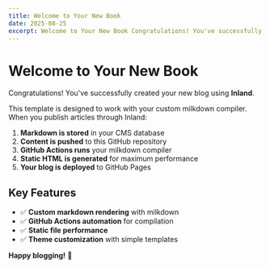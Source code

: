 ```yaml
---
title: Welcome to Your New Book
date: 2025-08-25
excerpt: Welcome to Your New Book Congratulations! You've successfully created your new blog using Inland. This template is designed to work with your custom...
---
```


# Welcome to Your New Book

Congratulations! You've successfully created your new blog using **Inland**.

This template is designed to work with your custom milkdown compiler. When you publish articles through Inland:

1. **Markdown is stored** in your CMS database
2. **Content is pushed** to this GitHub repository
3. **GitHub Actions runs** your milkdown compiler
4. **Static HTML is generated** for maximum performance
5. **Your blog is deployed** to GitHub Pages

## Key Features

- ✅ **Custom markdown rendering** with milkdown
- ✅ **GitHub Actions automation** for compilation
- ✅ **Static file performance** 
- ✅ **Theme customization** with simple templates

**Happy blogging!** 🎉